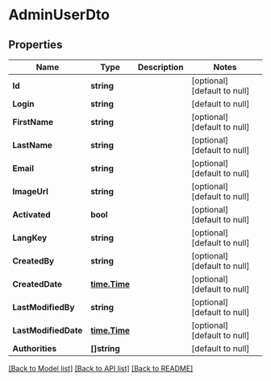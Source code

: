 # AdminUserDto

## Properties
Name | Type | Description | Notes
------------ | ------------- | ------------- | -------------
**Id** | **string** |  | [optional] [default to null]
**Login** | **string** |  | [default to null]
**FirstName** | **string** |  | [optional] [default to null]
**LastName** | **string** |  | [optional] [default to null]
**Email** | **string** |  | [optional] [default to null]
**ImageUrl** | **string** |  | [optional] [default to null]
**Activated** | **bool** |  | [optional] [default to null]
**LangKey** | **string** |  | [optional] [default to null]
**CreatedBy** | **string** |  | [optional] [default to null]
**CreatedDate** | [**time.Time**](time.Time.md) |  | [optional] [default to null]
**LastModifiedBy** | **string** |  | [optional] [default to null]
**LastModifiedDate** | [**time.Time**](time.Time.md) |  | [optional] [default to null]
**Authorities** | **[]string** |  | [default to null]

[[Back to Model list]](../README.md#documentation-for-models) [[Back to API list]](../README.md#documentation-for-api-endpoints) [[Back to README]](../README.md)

